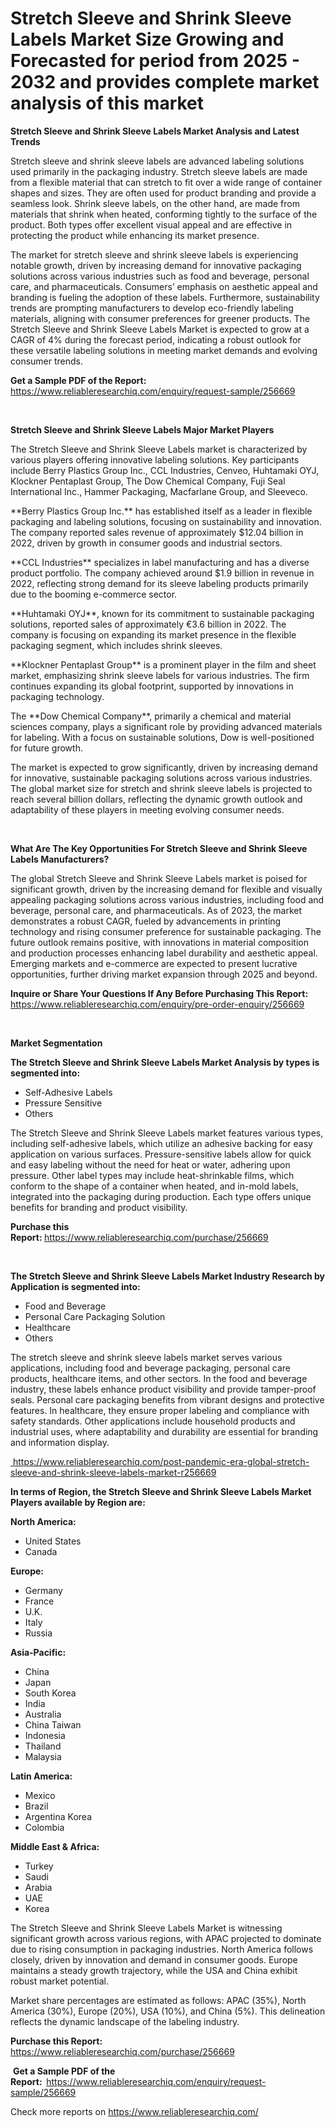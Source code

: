 <p><h1>Stretch Sleeve and Shrink Sleeve Labels Market Size Growing and Forecasted for period from 2025 - 2032 and provides complete market analysis of this market</h1></p><p><strong>Stretch Sleeve and Shrink Sleeve Labels Market Analysis and Latest Trends</strong></p>
<p><p>Stretch sleeve and shrink sleeve labels are advanced labeling solutions used primarily in the packaging industry. Stretch sleeve labels are made from a flexible material that can stretch to fit over a wide range of container shapes and sizes. They are often used for product branding and provide a seamless look. Shrink sleeve labels, on the other hand, are made from materials that shrink when heated, conforming tightly to the surface of the product. Both types offer excellent visual appeal and are effective in protecting the product while enhancing its market presence.</p><p>The market for stretch sleeve and shrink sleeve labels is experiencing notable growth, driven by increasing demand for innovative packaging solutions across various industries such as food and beverage, personal care, and pharmaceuticals. Consumers’ emphasis on aesthetic appeal and branding is fueling the adoption of these labels. Furthermore, sustainability trends are prompting manufacturers to develop eco-friendly labeling materials, aligning with consumer preferences for greener products. The Stretch Sleeve and Shrink Sleeve Labels Market is expected to grow at a CAGR of 4% during the forecast period, indicating a robust outlook for these versatile labeling solutions in meeting market demands and evolving consumer trends.</p></p>
<p><strong>Get a Sample PDF of the Report:&nbsp;</strong> <a href="https://www.reliableresearchiq.com/enquiry/request-sample/256669?utm_campaign=3177&utm_medium=2&utm_source=Github&utm_content=ia&utm_term=30032025&utm_id=stretch-sleeve-and-shrink-sleeve-labels">https://www.reliableresearchiq.com/enquiry/request-sample/256669</a></p>
<p>&nbsp;</p>
<p><strong>Stretch Sleeve and Shrink Sleeve Labels Major Market Players</strong></p>
<p><p>The Stretch Sleeve and Shrink Sleeve Labels market is characterized by various players offering innovative labeling solutions. Key participants include Berry Plastics Group Inc., CCL Industries, Cenveo, Huhtamaki OYJ, Klockner Pentaplast Group, The Dow Chemical Company, Fuji Seal International Inc., Hammer Packaging, Macfarlane Group, and Sleeveco.</p><p>**Berry Plastics Group Inc.** has established itself as a leader in flexible packaging and labeling solutions, focusing on sustainability and innovation. The company reported sales revenue of approximately $12.04 billion in 2022, driven by growth in consumer goods and industrial sectors.</p><p>**CCL Industries** specializes in label manufacturing and has a diverse product portfolio. The company achieved around $1.9 billion in revenue in 2022, reflecting strong demand for its sleeve labeling products primarily due to the booming e-commerce sector.</p><p>**Huhtamaki OYJ**, known for its commitment to sustainable packaging solutions, reported sales of approximately €3.6 billion in 2022. The company is focusing on expanding its market presence in the flexible packaging segment, which includes shrink sleeves.</p><p>**Klockner Pentaplast Group** is a prominent player in the film and sheet market, emphasizing shrink sleeve labels for various industries. The firm continues expanding its global footprint, supported by innovations in packaging technology.</p><p>The **Dow Chemical Company**, primarily a chemical and material sciences company, plays a significant role by providing advanced materials for labeling. With a focus on sustainable solutions, Dow is well-positioned for future growth.</p><p>The market is expected to grow significantly, driven by increasing demand for innovative, sustainable packaging solutions across various industries. The global market size for stretch and shrink sleeve labels is projected to reach several billion dollars, reflecting the dynamic growth outlook and adaptability of these players in meeting evolving consumer needs.</p></p>
<p>&nbsp;</p>
<p><strong>What Are The Key Opportunities For Stretch Sleeve and Shrink Sleeve Labels Manufacturers?</strong></p>
<p><p>The global Stretch Sleeve and Shrink Sleeve Labels market is poised for significant growth, driven by the increasing demand for flexible and visually appealing packaging solutions across various industries, including food and beverage, personal care, and pharmaceuticals. As of 2023, the market demonstrates a robust CAGR, fueled by advancements in printing technology and rising consumer preference for sustainable packaging. The future outlook remains positive, with innovations in material composition and production processes enhancing label durability and aesthetic appeal. Emerging markets and e-commerce are expected to present lucrative opportunities, further driving market expansion through 2025 and beyond.</p></p>
<p><strong>Inquire or Share Your Questions If Any Before Purchasing This Report:</strong> <a href="https://www.reliableresearchiq.com/enquiry/pre-order-enquiry/256669?utm_campaign=3177&utm_medium=2&utm_source=Github&utm_content=ia&utm_term=30032025&utm_id=stretch-sleeve-and-shrink-sleeve-labels">https://www.reliableresearchiq.com/enquiry/pre-order-enquiry/256669</a></p>
<p>&nbsp;</p>
<p><strong>Market Segmentation</strong></p>
<p><strong>The Stretch Sleeve and Shrink Sleeve Labels Market Analysis by types is segmented into:</strong></p>
<p><ul><li>Self-Adhesive Labels</li><li>Pressure Sensitive</li><li>Others</li></ul></p>
<p><p>The Stretch Sleeve and Shrink Sleeve Labels market features various types, including self-adhesive labels, which utilize an adhesive backing for easy application on various surfaces. Pressure-sensitive labels allow for quick and easy labeling without the need for heat or water, adhering upon pressure. Other label types may include heat-shrinkable films, which conform to the shape of a container when heated, and in-mold labels, integrated into the packaging during production. Each type offers unique benefits for branding and product visibility.</p></p>
<p><strong>Purchase this Report:&nbsp;</strong><a href="https://www.reliableresearchiq.com/purchase/256669?utm_campaign=3177&utm_medium=2&utm_source=Github&utm_content=ia&utm_term=30032025&utm_id=stretch-sleeve-and-shrink-sleeve-labels">https://www.reliableresearchiq.com/purchase/256669</a></p>
<p>&nbsp;</p>
<p><strong>The Stretch Sleeve and Shrink Sleeve Labels Market Industry Research by Application is segmented into:</strong></p>
<p><ul><li>Food and Beverage</li><li>Personal Care Packaging Solution</li><li>Healthcare</li><li>Others</li></ul></p>
<p><p>The stretch sleeve and shrink sleeve labels market serves various applications, including food and beverage packaging, personal care products, healthcare items, and other sectors. In the food and beverage industry, these labels enhance product visibility and provide tamper-proof seals. Personal care packaging benefits from vibrant designs and protective features. In healthcare, they ensure proper labeling and compliance with safety standards. Other applications include household products and industrial uses, where adaptability and durability are essential for branding and information display.</p></p>
<p><a href="https://www.reliableresearchiq.com/post-pandemic-era-global-stretch-sleeve-and-shrink-sleeve-labels-market-r256669?utm_campaign=3177&utm_medium=2&utm_source=Github&utm_content=ia&utm_term=30032025&utm_id=stretch-sleeve-and-shrink-sleeve-labels">&nbsp;https://www.reliableresearchiq.com/post-pandemic-era-global-stretch-sleeve-and-shrink-sleeve-labels-market-r256669</a></p>
<p><strong>In terms of Region, the Stretch Sleeve and Shrink Sleeve Labels Market Players available by Region are:</strong></p>
<p>
    <p> <strong> North America: </strong>
        <ul>
            <li>United States</li>
            <li>Canada</li>
        </ul>
        </p> 
    <p> <strong> Europe: </strong>
        <ul>
            <li>Germany</li>
            <li>France</li>
            <li>U.K.</li>
            <li>Italy</li>
            <li>Russia</li>
        </ul>
        </p> 
    <p> <strong> Asia-Pacific: </strong>
        <ul>
            <li>China</li>
            <li>Japan</li>
            <li>South Korea</li>
            <li>India</li>
            <li>Australia</li>
            <li>China Taiwan</li>
            <li>Indonesia</li>
            <li>Thailand</li>
            <li>Malaysia</li>
        </ul>
        </p> 
    <p> <strong> Latin America: </strong>
        <ul>
            <li>Mexico</li>
            <li>Brazil</li>
            <li>Argentina Korea</li>
            <li>Colombia</li>
        </ul>
        </p> 
    <p> <strong> Middle East & Africa: </strong>
        <ul>
            <li>Turkey</li>
            <li>Saudi</li>
            <li>Arabia</li>
            <li>UAE</li>
            <li>Korea</li>
        </ul>
    </p>
    </p>
<p><p>The Stretch Sleeve and Shrink Sleeve Labels Market is witnessing significant growth across various regions, with APAC projected to dominate due to rising consumption in packaging industries. North America follows closely, driven by innovation and demand in consumer goods. Europe maintains a steady growth trajectory, while the USA and China exhibit robust market potential.</p><p>Market share percentages are estimated as follows: APAC (35%), North America (30%), Europe (20%), USA (10%), and China (5%). This delineation reflects the dynamic landscape of the labeling industry.</p></p>
<p><strong>Purchase this Report: </strong><a href="https://www.reliableresearchiq.com/purchase/256669?utm_campaign=3177&utm_medium=2&utm_source=Github&utm_content=ia&utm_term=30032025&utm_id=stretch-sleeve-and-shrink-sleeve-labels">https://www.reliableresearchiq.com/purchase/256669</a></p>
<p>&nbsp;<strong>Get a Sample PDF of the Report:&nbsp;&nbsp;</strong><a href="https://www.reliableresearchiq.com/enquiry/request-sample/256669?utm_campaign=3177&utm_medium=2&utm_source=Github&utm_content=ia&utm_term=30032025&utm_id=stretch-sleeve-and-shrink-sleeve-labels">https://www.reliableresearchiq.com/enquiry/request-sample/256669</a></p>
<p><strong></strong></p>
<p>Check more reports on <a href="https://www.reliableresearchiq.com/?utm_campaign=3177&utm_medium=2&utm_source=Github&utm_content=ia&utm_term=30032025&utm_id=stretch-sleeve-and-shrink-sleeve-labels">https://www.reliableresearchiq.com/</a></p>
